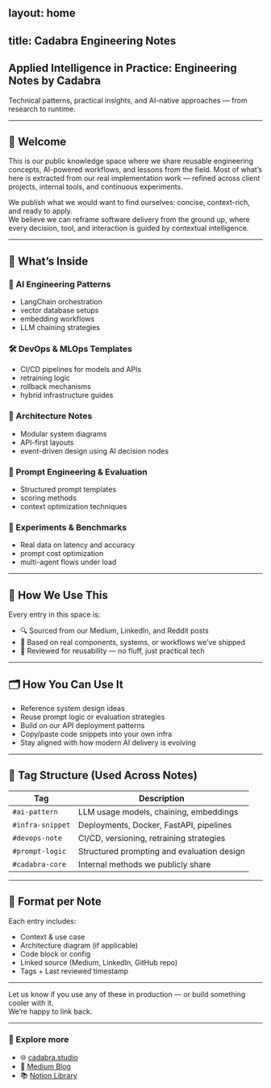 layout: home
---
title: Cadabra Engineering Notes
---

## Applied Intelligence in Practice: Engineering Notes by Cadabra

Technical patterns, practical insights, and AI-native approaches — from research to runtime.

---

## 👋 Welcome

This is our public knowledge space where we share reusable engineering concepts, AI-powered workflows, and lessons from the field.
Most of what’s here is extracted from our real implementation work — refined across client projects, internal tools, and continuous experiments.

We publish what we would want to find ourselves: concise, context-rich, and ready to apply.  
We believe we can reframe software delivery from the ground up, where every decision, tool, and interaction is guided by contextual intelligence.

---

## 📐 What’s Inside

### 🧠 AI Engineering Patterns
- LangChain orchestration  
- vector database setups  
- embedding workflows  
- LLM chaining strategies

### 🛠️ DevOps & MLOps Templates
- CI/CD pipelines for models and APIs  
- retraining logic  
- rollback mechanisms  
- hybrid infrastructure guides

### 🧩 Architecture Notes
- Modular system diagrams  
- API-first layouts  
- event-driven design using AI decision nodes

### 🎯 Prompt Engineering & Evaluation
- Structured prompt templates  
- scoring methods  
- context optimization techniques

### 🧪 Experiments & Benchmarks
- Real data on latency and accuracy  
- prompt cost optimization  
- multi-agent flows under load

---

## 🧭 How We Use This

Every entry in this space is:
- 🔍 Sourced from our Medium, LinkedIn, and Reddit posts  
- 🧱 Based on real components, systems, or workflows we’ve shipped  
- 🧾 Reviewed for reusability — no fluff, just practical tech

---

## 🗂️ How You Can Use It

- Reference system design ideas  
- Reuse prompt logic or evaluation strategies  
- Build on our API deployment patterns  
- Copy/paste code snippets into your own infra  
- Stay aligned with how modern AI delivery is evolving

---

## 📎 Tag Structure (Used Across Notes)

| Tag             | Description                                     |
|------------------|-------------------------------------------------|
| `#ai-pattern`     | LLM usage models, chaining, embeddings          |
| `#infra-snippet`  | Deployments, Docker, FastAPI, pipelines         |
| `#devops-note`    | CI/CD, versioning, retraining strategies        |
| `#prompt-logic`   | Structured prompting and evaluation design      |
| `#cadabra-core`   | Internal methods we publicly share              |

---

## 🧱 Format per Note

Each entry includes:
- Context & use case  
- Architecture diagram (if applicable)  
- Code block or config  
- Linked source (Medium, LinkedIn, GitHub repo)  
- Tags + Last reviewed timestamp

---

Let us know if you use any of these in production — or build something cooler with it.  
We’re happy to link back.

---

### 🔗 Explore more

- 🌐 [cadabra.studio](https://cadabra.studio/)
- 📰 [Medium Blog](https://cadabrastudio.medium.com/)
- 📚 [Notion Library](https://classy-sugar-6ff.notion.site/Cadabra-Insights-Applied-Intelligence-in-Practice-1f29b3e9140380749410ec1c04b383f2?pvs=4)
